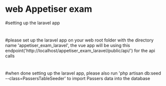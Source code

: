 # web Appetiser exam
#setting up the laravel app
#
#please set up the laravel app on your web root folder with the directory name 'appetiser_exam_laravel', the vue app will be using this endpoint('http://localhost/appetiser_exam_laravel/public/api/') for the api calls
#
#when done setting up the laravel app, please also run 'php artisan db:seed --class=PassersTableSeeder' to import Passers data into the database
